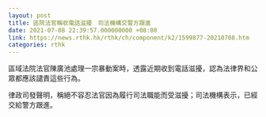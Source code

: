 ```yaml
---
layout: post
title: 區院法官稱收電話滋擾　司法機構交警方跟進
date: 2021-07-08 22:39:57.000000000 +08:00
link: https://news.rthk.hk/rthk/ch/component/k2/1599877-20210708.htm
categories: rthk
---
```


區域法院法官陳廣池處理一宗暴動案時，透露近期收到電話滋擾，認為法律界和公眾都應該譴責這些行為。

律政司發聲明，稱絕不容忍法官因為履行司法職能而受滋擾；司法機構表示，已經交給警方跟進。
